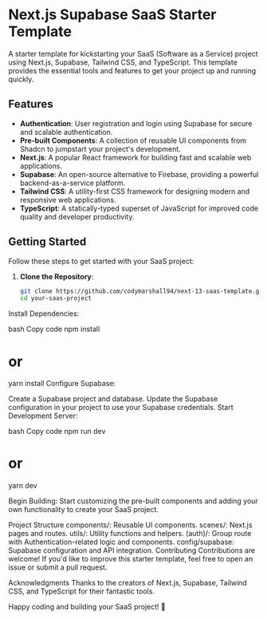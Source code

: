 # Next.js Supabase SaaS Starter Template

A starter template for kickstarting your SaaS (Software as a Service) project using Next.js, Supabase, Tailwind CSS, and TypeScript. This template provides the essential tools and features to get your project up and running quickly.

## Features

- **Authentication**: User registration and login using Supabase for secure and scalable authentication.
- **Pre-built Components**: A collection of reusable UI components from Shadcn to jumpstart your project's development.
- **Next.js**: A popular React framework for building fast and scalable web applications.
- **Supabase**: An open-source alternative to Firebase, providing a powerful backend-as-a-service platform.
- **Tailwind CSS**: A utility-first CSS framework for designing modern and responsive web applications.
- **TypeScript**: A statically-typed superset of JavaScript for improved code quality and developer productivity.

## Getting Started

Follow these steps to get started with your SaaS project:

1. **Clone the Repository**:

   ```bash
   git clone https://github.com/codymarshall94/next-13-saas-template.git
   cd your-saas-project
Install Dependencies:

bash
Copy code
npm install
# or
yarn install
Configure Supabase:

Create a Supabase project and database.
Update the Supabase configuration in your project to use your Supabase credentials.
Start Development Server:

bash
Copy code
npm run dev
# or
yarn dev


Begin Building: Start customizing the pre-built components and adding your own functionality to create your SaaS project.

Project Structure
components/: Reusable UI components.
scenes/: Next.js pages and routes.
utils/: Utility functions and helpers.
(auth)/: Group route with Authentication-related logic and components.
config/supabase: Supabase configuration and API integration.
Contributing
Contributions are welcome! If you'd like to improve this starter template, feel free to open an issue or submit a pull request.

Acknowledgments
Thanks to the creators of Next.js, Supabase, Tailwind CSS, and TypeScript for their fantastic tools.

Happy coding and building your SaaS project! 🚀
